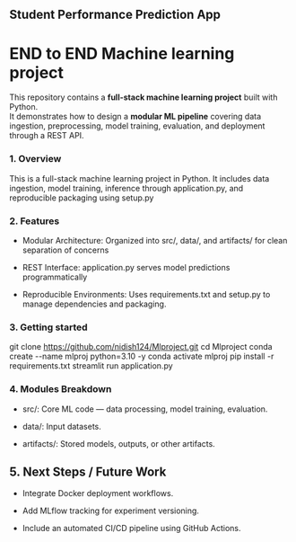 ## Student Performance Prediction App

# END to END Machine learning project
This repository contains a **full-stack machine learning project** built with Python.  
It demonstrates how to design a **modular ML pipeline** covering data ingestion, preprocessing, model training, evaluation, and deployment through a REST API. 

### 1. Overview

This is a full-stack machine learning project in Python. It includes data ingestion, model training, inference through application.py, and reproducible packaging using setup.py

### 2. Features

- Modular Architecture: Organized into src/, data/, and artifacts/ for clean separation of concerns

- REST Interface: application.py serves model predictions programmatically

- Reproducible Environments: Uses requirements.txt and setup.py to manage dependencies and packaging.

### 3. Getting started

git clone https://github.com/nidish124/Mlproject.git
cd Mlproject
conda create --name mlproj python=3.10 -y
conda activate mlproj
pip install -r requirements.txt
streamlit run application.py

### 4. Modules Breakdown

- src/: Core ML code — data processing, model training, evaluation.

- data/: Input datasets.

- artifacts/: Stored models, outputs, or other artifacts.

## 5. Next Steps / Future Work

- Integrate Docker deployment workflows.

- Add MLflow tracking for experiment versioning.

- Include an automated CI/CD pipeline using GitHub Actions.